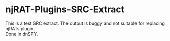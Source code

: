 # njRAT-Plugins-SRC-Extract
This is a test SRC extract. The output is buggy and not suitable for replacing njRATs plugin.  
Done in dnSPY.
